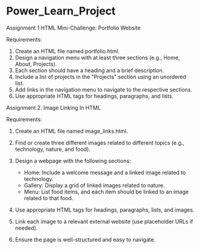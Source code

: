 # Power_Learn_Project
Assignment 1 HTML
Mini-Challenge: Portfolio Website

Requirements:

1. Create an HTML file named portfolio.html.
2. Design a navigation menu with at least three sections (e.g., Home, About, Projects).
3. Each section should have a heading and a brief description.
4. Include a list of projects in the "Projects" section using an unordered list.
5. Add links in the navigation menu to navigate to the respective sections.
6. Use appropriate HTML tags for headings, paragraphs, and lists.


Assignment 2.
Image Linking In HTML

Requirements:
1. Create an HTML file named image_links.html.
2. Find or create three different images related to different topics (e.g., technology, nature, and food).
3. Design a webpage with the following sections:
    - Home: Include a welcome message and a linked image related to technology.
    - Gallery: Display a grid of linked images related to nature.
    - Menu: List food items, and each item should be linked to an image related to that food.
4. Use appropriate HTML tags for headings, paragraphs, lists, and images.

5. Link each image to a relevant external website (use placeholder URLs if needed).

6. Ensure the page is well-structured and easy to navigate.
